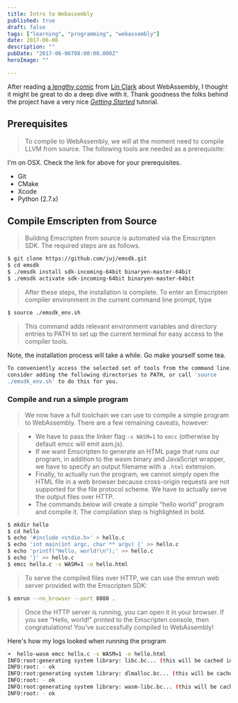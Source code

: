 ```yaml
---
title: Intro to Webassembly
published: true
draft: false
tags: ["learning", "programming", "webassembly"]
date: 2017-06-06
description: ""
pubDate: "2017-06-06T08:00:00.000Z"
heroImage: ""

---
```


After reading [a lengthy comic](https://hacks.mozilla.org/2017/02/a-cartoon-intro-to-webassembly/) from [Lin Clark](https://code-cartoons.com/) about WebAssembly,
I thought it might be great to do a deep dive with it.
Thank goodness the folks behind the project have a very nice _[Getting Started](https://webassembly.org/getting-started/developers-guide/)_ tutorial.

## Prerequisites

> To compile to WebAssembly, we will at the moment need to compile LLVM from source. The following tools are needed as a prerequisite:

I'm on OSX. Check the link for above for your prerequisites.

- Git
- CMake
- Xcode
- Python (2.7.x)

## Compile Emscripten from Source

> Building Emscripten from source is automated via the Emscripten SDK. The required steps are as follows.

```bash
$ git clone https://github.com/juj/emsdk.git
$ cd emsdk
$ ./emsdk install sdk-incoming-64bit binaryen-master-64bit
$ ./emsdk activate sdk-incoming-64bit binaryen-master-64bit
```

> After these steps, the installation is complete. To enter an Emscripten compiler environment in the current command line prompt, type

```bash
$ source ./emsdk_env.sh
```

> This command adds relevant environment variables and directory entries to PATH to set up the current terminal for easy access to the compiler tools.

Note, the installation process will take a while. Go make yourself some tea.

```bash
To conveniently access the selected set of tools from the command line,
consider adding the following directories to PATH, or call 'source
./emsdk_env.sh' to do this for you.
```

### Compile and run a simple program

> We now have a full toolchain we can use to compile a simple program to WebAssembly. There are a few remaining caveats, however:

> - We have to pass the linker flag `-s WASM=1` to `emcc` (otherwise by default emcc will emit asm.js).
> - If we want Emscripten to generate an HTML page that runs our program, in addition to the wasm binary and JavaScript wrapper, we have to specify an output filename with a `.html` extension.
> - Finally, to actually run the program, we cannot simply open the HTML file in a web browser because cross-origin requests are not supported for the file protocol scheme. We have to actually serve the output files over HTTP.
> - The commands below will create a simple “hello world” program and compile it. The compilation step is highlighted in bold.

```bash
$ mkdir hello
$ cd hello
$ echo '#include <stdio.h>' > hello.c
$ echo 'int main(int argc, char ** argv) {' >> hello.c
$ echo 'printf("Hello, world!\n");' >> hello.c
$ echo '}' >> hello.c
$ emcc hello.c -s WASM=1 -o hello.html
```

> To serve the compiled files over HTTP, we can use the emrun web server provided with the Emscripten SDK:

```bash
$ emrun --no_browser --port 8080 .
```

> Once the HTTP server is running, you can open it in your browser. If you see “Hello, world!” printed to the Emscripten console, then congratulations! You’ve successfully compiled to WebAssembly!

Here's how my logs looked when running the program

```bash
➜  hello-wasm emcc hello.c -s WASM=1 -o hello.html
INFO:root:generating system library: libc.bc... (this will be cached in "/Users/Jeremy/.emscripten_cache/asmjs/libc.bc" for subsequent builds)
INFO:root: - ok
INFO:root:generating system library: dlmalloc.bc... (this will be cached in "/Users/Jeremy/.emscripten_cache/asmjs/dlmalloc.bc" for subsequent builds)
INFO:root: - ok
INFO:root:generating system library: wasm-libc.bc... (this will be cached in "/Users/Jeremy/.emscripten_cache/asmjs/wasm-libc.bc" for subsequent builds)
INFO:root: - ok
```
